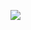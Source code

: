![](https://images-ext-1.discordapp.net/external/DDHmkGhUgUTKlIf2py61On2sbK81iAn4uRHQGjlMaMU/https/i.redd.it/8mmhp6tipxv51.jpg?format=webp&quality=lossless)
